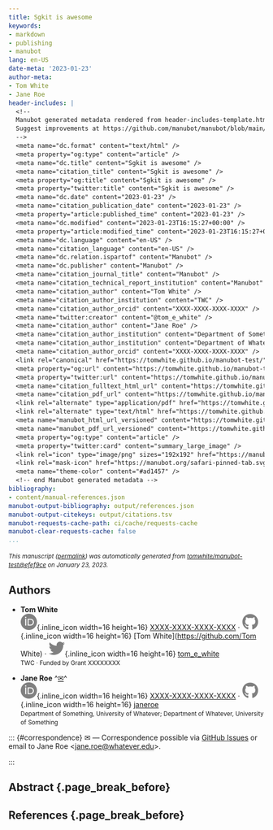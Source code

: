 ```yaml
---
title: Sgkit is awesome
keywords:
- markdown
- publishing
- manubot
lang: en-US
date-meta: '2023-01-23'
author-meta:
- Tom White
- Jane Roe
header-includes: |
  <!--
  Manubot generated metadata rendered from header-includes-template.html.
  Suggest improvements at https://github.com/manubot/manubot/blob/main/manubot/process/header-includes-template.html
  -->
  <meta name="dc.format" content="text/html" />
  <meta property="og:type" content="article" />
  <meta name="dc.title" content="Sgkit is awesome" />
  <meta name="citation_title" content="Sgkit is awesome" />
  <meta property="og:title" content="Sgkit is awesome" />
  <meta property="twitter:title" content="Sgkit is awesome" />
  <meta name="dc.date" content="2023-01-23" />
  <meta name="citation_publication_date" content="2023-01-23" />
  <meta property="article:published_time" content="2023-01-23" />
  <meta name="dc.modified" content="2023-01-23T16:15:27+00:00" />
  <meta property="article:modified_time" content="2023-01-23T16:15:27+00:00" />
  <meta name="dc.language" content="en-US" />
  <meta name="citation_language" content="en-US" />
  <meta name="dc.relation.ispartof" content="Manubot" />
  <meta name="dc.publisher" content="Manubot" />
  <meta name="citation_journal_title" content="Manubot" />
  <meta name="citation_technical_report_institution" content="Manubot" />
  <meta name="citation_author" content="Tom White" />
  <meta name="citation_author_institution" content="TWC" />
  <meta name="citation_author_orcid" content="XXXX-XXXX-XXXX-XXXX" />
  <meta name="twitter:creator" content="@tom_e_white" />
  <meta name="citation_author" content="Jane Roe" />
  <meta name="citation_author_institution" content="Department of Something, University of Whatever" />
  <meta name="citation_author_institution" content="Department of Whatever, University of Something" />
  <meta name="citation_author_orcid" content="XXXX-XXXX-XXXX-XXXX" />
  <link rel="canonical" href="https://tomwhite.github.io/manubot-test/" />
  <meta property="og:url" content="https://tomwhite.github.io/manubot-test/" />
  <meta property="twitter:url" content="https://tomwhite.github.io/manubot-test/" />
  <meta name="citation_fulltext_html_url" content="https://tomwhite.github.io/manubot-test/" />
  <meta name="citation_pdf_url" content="https://tomwhite.github.io/manubot-test/manuscript.pdf" />
  <link rel="alternate" type="application/pdf" href="https://tomwhite.github.io/manubot-test/manuscript.pdf" />
  <link rel="alternate" type="text/html" href="https://tomwhite.github.io/manubot-test/v/efef9ced5901536f73af3bc2d3fb3b27010943da/" />
  <meta name="manubot_html_url_versioned" content="https://tomwhite.github.io/manubot-test/v/efef9ced5901536f73af3bc2d3fb3b27010943da/" />
  <meta name="manubot_pdf_url_versioned" content="https://tomwhite.github.io/manubot-test/v/efef9ced5901536f73af3bc2d3fb3b27010943da/manuscript.pdf" />
  <meta property="og:type" content="article" />
  <meta property="twitter:card" content="summary_large_image" />
  <link rel="icon" type="image/png" sizes="192x192" href="https://manubot.org/favicon-192x192.png" />
  <link rel="mask-icon" href="https://manubot.org/safari-pinned-tab.svg" color="#ad1457" />
  <meta name="theme-color" content="#ad1457" />
  <!-- end Manubot generated metadata -->
bibliography:
- content/manual-references.json
manubot-output-bibliography: output/references.json
manubot-output-citekeys: output/citations.tsv
manubot-requests-cache-path: ci/cache/requests-cache
manubot-clear-requests-cache: false
...
```







<small><em>
This manuscript
([permalink](https://tomwhite.github.io/manubot-test/v/efef9ced5901536f73af3bc2d3fb3b27010943da/))
was automatically generated
from [tomwhite/manubot-test@efef9ce](https://github.com/tomwhite/manubot-test/tree/efef9ced5901536f73af3bc2d3fb3b27010943da)
on January 23, 2023.
</em></small>



## Authors



+ **Tom White**
  <br>
    ![ORCID icon](images/orcid.svg){.inline_icon width=16 height=16}
    [XXXX-XXXX-XXXX-XXXX](https://orcid.org/XXXX-XXXX-XXXX-XXXX)
    · ![GitHub icon](images/github.svg){.inline_icon width=16 height=16}
    [Tom White](https://github.com/Tom White)
    · ![Twitter icon](images/twitter.svg){.inline_icon width=16 height=16}
    [tom_e_white](https://twitter.com/tom_e_white)
    <br>
  <small>
     TWC
     · Funded by Grant XXXXXXXX
  </small>

+ **Jane Roe**
  ^[✉](#correspondence)^<br>
    ![ORCID icon](images/orcid.svg){.inline_icon width=16 height=16}
    [XXXX-XXXX-XXXX-XXXX](https://orcid.org/XXXX-XXXX-XXXX-XXXX)
    · ![GitHub icon](images/github.svg){.inline_icon width=16 height=16}
    [janeroe](https://github.com/janeroe)
    <br>
  <small>
     Department of Something, University of Whatever; Department of Whatever, University of Something
  </small>


::: {#correspondence}
✉ — Correspondence possible via [GitHub Issues](https://github.com/tomwhite/manubot-test/issues)
or email to
Jane Roe \<jane.roe@whatever.edu\>.


:::


## Abstract {.page_break_before}




## References {.page_break_before}

<!-- Explicitly insert bibliography here -->
<div id="refs"></div>

